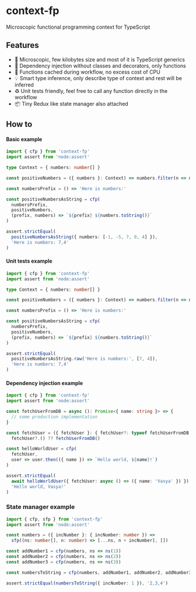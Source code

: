 # context-fp
Microscopic functional programming context for TypeScript

## Features

* 🤏 Microscopic, few kilobytes size and most of it is TypeScript generics
* 💉 Dependency injection without classes and decorators, only functions
* 🤌 Functions cached during workflow, no excess cost of CPU
* 💡 Smart type inference, only describe type of context and rest will be inferred
* ♻️ Unit tests friendly, feel free to call any function directly in the workflow
* 📦 Tiny Redux like state manager also attached

## How to

#### Basic example

```typescript
import { cfp } from 'context-fp'
import assert from 'node:assert'

type Context = { numbers: number[] }

const positiveNumbers = ({ numbers }: Context) => numbers.filter(n => n > 0)

const numbersPrefix = () => 'Here is numbers:'

const positiveNumbersAsString = cfp(
  numbersPrefix,
  positiveNumbers,
  (prefix, numbers) => `${prefix} ${numbers.toString()}`
)

assert.strictEqual(
  positiveNumbersAsString({ numbers: [-1, -5, 7, 0, 4] }),
  'Here is numbers: 7,4'
)
```

#### Unit tests example

```typescript
import { cfp } from 'context-fp'
import assert from 'node:assert'

type Context = { numbers: number[] }

const positiveNumbers = ({ numbers }: Context) => numbers.filter(n => n > 0)

const numbersPrefix = () => 'Here is numbers:'

const positiveNumbersAsString = cfp(
  numbersPrefix,
  positiveNumbers,
  (prefix, numbers) => `${prefix} ${numbers.toString()}`
)

assert.strictEqual(
  positiveNumbersAsString.raw('Here is numbers:', [7, 4]),
  'Here is numbers: 7,4'
)
```

#### Dependency injection example

```typescript
import { cfp } from 'context-fp'
import assert from 'node:assert'

const fetchUserFromDB = async (): Promise<{ name: string }> => {
  // some production implementation
}

const fetchUser = ({ fetchUser }: { fetchUser?: typeof fetchUserFromDB }) =>
  fetchUser?.() ?? fetchUserFromDB()

const helloWorldUser = cfp(
  fetchUser,
  user => user.then(({ name }) => `Hello world, ${name}!`)
)

assert.strictEqual(
  await helloWorldUser({ fetchUser: async () => ({ name: 'Vasya' }) }),
  'Hello world, Vasya!'
)
```

### State manager example

```typescript
import { cfp, sfp } from 'context-fp'
import assert from 'node:assert'

const numbers = ({ incNumber }: { incNumber: number }) =>
  sfp((ns: number[], n: number) => [...ns, n + incNumber], [])

const addNumber1 = cfp(numbers, ns => ns(1))
const addNumber2 = cfp(numbers, ns => ns(2))
const addNumber3 = cfp(numbers, ns => ns(3))

const numbersToString = cfp(numbers, addNumber1, addNumber2, addNumber3, ns => ns().toString())

assert.strictEqual(numbersToString({ incNumber: 1 }), '2,3,4')
```
